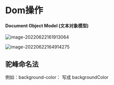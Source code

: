 # Dom操作

#### Document Object Model (文本对象模型)

![image-20220622161913064](https://trpora-1300527744.cos.ap-chongqing.myqcloud.com/img/image-20220622161913064.png)

![image-20220622164914275](C:\Users\Administrator.SC-201902031211\AppData\Roaming\Typora\typora-user-images\image-20220622164914275.png)

## 驼峰命名法

例如：background-color： 写成 backgroundColor